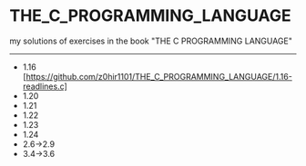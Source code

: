 # THE_C_PROGRAMMING_LANGUAGE
my solutions of exercises in the book "THE C PROGRAMMING LANGUAGE"
- -------------------------------------
- 1.16 [https://github.com/z0hir1101/THE_C_PROGRAMMING_LANGUAGE/1.16-readlines.c]
- 1.20
- 1.21
- 1.22
- 1.23
- 1.24
- 2.6->2.9
- 3.4->3.6
